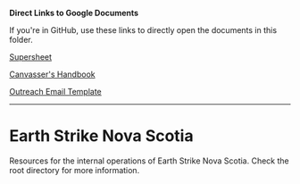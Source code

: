 **Direct Links to Google Documents**

If you're in GitHub, use these links to directly open the documents in this folder.

[Supersheet](https://docs.google.com/open?id=1S5tFcH_BClfDZ3yqH7X-zlaJqJ5NscKTbexPTtiZEyw)

[Canvasser's Handbook](https://docs.google.com/open?id=13yOJzxHp2qcEvWr_ob0n-crpM0iph4om7XxNg79HewY)

[Outreach Email Template](https://docs.google.com/open?id=1D_WNJwkZFOJax2z8O9S4ve4erPouKXvVzEhJqO8Mark)

***

# Earth Strike Nova Scotia

Resources for the internal operations of Earth Strike Nova Scotia. Check the root directory for more information.